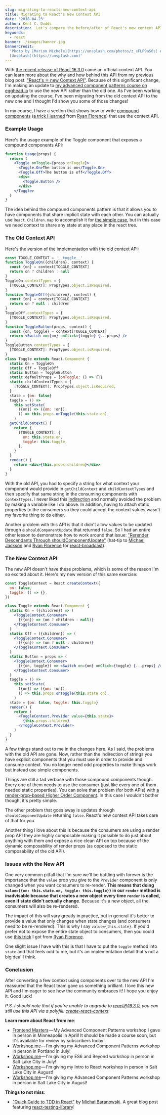 ```yaml
---
slug: migrating-to-reacts-new-context-api
title: Migrating to React's New Context API
date: '2018-04-23'
author: Kent C. Dodds
description: _Let's compare the before/after of React's new context API._
keywords:
  - react
banner: ./images/banner.jpg
bannerCredit:
  'Photo by [Marion Michele](https://unsplash.com/photos/z_eFLP9aS6s) on
  [Unsplash](https://unsplash.com)'
---
```


With
[the recent release of React 16.3.0](https://reactjs.org/blog/2018/03/29/react-v-16-3.html)
came an official context API. You can learn more about the why and how behind
this API from my previous blog post:
["React's ⚛️ new Context API"](/blog/reacts-new-context-api). Because of this
significant change, I'm making an update to
[my advanced component patterns course on egghead.io](https://egghead.io/courses/advanced-react-component-patterns)
to use the new API rather than the old one. As I've been working on updating the
course, I've been migrating from the old context API to the new one and I
thought I'd show you some of those changes!

In my course, I have a section that shows how to write
[compound components](https://egghead.io/lessons/react-make-compound-react-components-flexible)
([a trick I learned](https://youtu.be/hEGg-3pIHlE) from
[Ryan Florence](https://twitter.com/ryanflorence)) that use the context API.

### Example Usage

Here's the usage example of the Toggle component that exposes a compound
components API:

```jsx
function Usage(props) {
  return (
    <Toggle onToggle={props.onToggle}>
      <Toggle.On>The button is on</Toggle.On>
      <Toggle.Off>The button is off</Toggle.Off>
      <div>
        <Toggle.Button />
      </div>
    </Toggle>
  )
}
```

The idea behind the compound components pattern is that it allows you to have
components that share implicit state with each other. You can actually use
`React.Children.map` to accomplish it for
[the simple case](https://egghead.io/lessons/react-write-compound-components),
but in this case we need context to share any state at any place in the react
tree.

### The Old Context API

Here's the version of the implementation with the old context API:

```jsx
const TOGGLE_CONTEXT = '__toggle__'
function ToggleOn({children}, context) {
  const {on} = context[TOGGLE_CONTEXT]
  return on ? children : null
}
ToggleOn.contextTypes = {
  [TOGGLE_CONTEXT]: PropTypes.object.isRequired,
}
function ToggleOff({children}, context) {
  const {on} = context[TOGGLE_CONTEXT]
  return on ? null : children
}
ToggleOff.contextTypes = {
  [TOGGLE_CONTEXT]: PropTypes.object.isRequired,
}
function ToggleButton(props, context) {
  const {on, toggle} = context[TOGGLE_CONTEXT]
  return <Switch on={on} onClick={toggle} {...props} />
}
ToggleButton.contextTypes = {
  [TOGGLE_CONTEXT]: PropTypes.object.isRequired,
}
class Toggle extends React.Component {
  static On = ToggleOn
  static Off = ToggleOff
  static Button = ToggleButton
  static defaultProps = {onToggle: () => {}}
  static childContextTypes = {
    [TOGGLE_CONTEXT]: PropTypes.object.isRequired,
  }
  state = {on: false}
  toggle = () =>
    this.setState(
      ({on}) => ({on: !on}),
      () => this.props.onToggle(this.state.on),
    )
  getChildContext() {
    return {
      [TOGGLE_CONTEXT]: {
        on: this.state.on,
        toggle: this.toggle,
      },
    }
  }
  render() {
    return <div>{this.props.children}</div>
  }
}
```

With the old API, you had to specify a string for what context your component
would provide in `getChildContext` and `childContextTypes` and then specify that
same string in the consuming components with `contextTypes`. I never liked this
[indirection](https://en.wikipedia.org/wiki/Indirection) and normally avoided
the problem by making a variable like I do above. In addition, having to attach
static properties to the consumers so they could accept the context values
wasn't my favorite thing to do either.

Another problem with this API is that it didn't allow values to be updated
through a `shouldComponentUpdate` that returned `false`. So I had an entire
other lesson to demonstrate how to work around that issue:
["Rerender Descendants Through shouldComponentUpdate"](https://egghead.io/lessons/react-rerender-descendants-through-shouldcomponentupdate)
(hat-tip to [Michael Jackson](https://twitter.com/mjackson) and
[Ryan Florence](https://twitter.com/ryanflorence) for
[react-broadcast](https://github.com/ReactTraining/react-broadcast)).

### The New Context API

The new API doesn't have these problems, which is some of the reason I'm so
excited about it. Here's my new version of this same exercise:

```jsx
const ToggleContext = React.createContext({
  on: false,
  toggle: () => {},
})

class Toggle extends React.Component {
  static On = ({children}) => (
    <ToggleContext.Consumer>
      {({on}) => (on ? children : null)}
    </ToggleContext.Consumer>
  )
  static Off = ({children}) => (
    <ToggleContext.Consumer>
      {({on}) => (on ? null : children)}
    </ToggleContext.Consumer>
  )
  static Button = props => (
    <ToggleContext.Consumer>
      {({on, toggle}) => <Switch on={on} onClick={toggle} {...props} />}
    </ToggleContext.Consumer>
  )
  toggle = () =>
    this.setState(
      ({on}) => ({on: !on}),
      () => this.props.onToggle(this.state.on),
    )
  state = {on: false, toggle: this.toggle}
  render() {
    return (
      <ToggleContext.Provider value={this.state}>
        {this.props.children}
      </ToggleContext.Provider>
    )
  }
}
```

A few things stand out to me in the changes here. As I said, the problems with
the old API are gone. Now, rather than the indirection of strings you have
explicit components that you must use in order to provide and consume context.
You no longer need odd properties to make things work but instead use simple
components.

Things are still a tad verbose with those compound components though. Every one
of them needs to use the consumer (just like every one of them needed static
properties). You can solve that problem (for both APIs) with
[a render-prop-based Higher Order Component](https://egghead.io/lessons/react-implement-a-higher-order-component-with-render-props).
In this case I wouldn't bother though, it's pretty simple.

The other problem that goes away is updates through `shouldComponentUpdate`
returning `false`. React's new context API takes care of that for you.

Another thing I love about this is because the consumers are using a render prop
API they are highly composable making it possible to do just about anything with
them and expose a nice clean API on top because of the dynamic composability of
render props (as opposed to the static composability of the old API).

### Issues with the New API

One very common pitfall that I'm sure we'll be battling with forever is the
importance that the `value` prop you give to the `Provider` component is only
changed when you want consumers to re-render. **This means that doing
`value={{on: this.state.on, toggle: this.toggle}}` in our `render` method is
inadvisable because that creates a new object every time `render` is called,
even if state didn't actually change.** Because it's a new object, all the
consumers will also be re-rendered.

The impact of this will vary greatly in practice, but in general it's better to
provide a value that only changes when state changes (and consumers need to be
re-rendered). This is why I say `value={this.state}`. If you'd prefer not to
expose the entire state object to consumers, then you could use
[this trick](https://twitter.com/ryanflorence/status/981179212147998721) I got
from [Ryan Florence](https://twitter.com/ryanflorence).

One slight issue I have with this is that I have to put the `toggle` method into
`state` and that feels odd to me, but it's an implementation detail that's not a
big deal I think.

### Conclusion

After converting a few context using components over to the new API I'm
reassured that the React team gave us something brilliant. I love this new API
and I'm eager to see how the community embraces it! I hope you enjoy it. Good
luck!

_P.S. I should note that if you're unable to upgrade to react@16.3.0, you can
still use this API via a polyfill:_
[_create-react-context_](https://www.npmjs.com/package/create-react-context)_._

**Learn more about React from me**:

- [Frontend Masters](https://frontendmasters.com/workshops/advanced-react-patterns) — My
  Advanced Component Patterns workshop I gave in person in Minneapolis in April!
  It should be made a course soon, but it's available for review by subscribers
  today!
- [Workshop.me](https://workshop.me/2018-07-advanced-react?a=kent) — I'm giving
  my Advanced Component Patterns workshop in person in Portland in July!
- [Workshop.me](https://workshop.me/2018-07-es6?a=kent) — I'm giving my ES6 and
  Beyond workshop in person in Salt Lake City in July!
- [Workshop.me](https://workshop.me/2018-08-react-intro?a=kent) — I'm giving my
  Intro to React workshop in person in Salt Lake City in August!
- [Workshop.me](https://workshop.me/2018-08-advanced-react?a=kent) — I'm giving
  my Advanced Component Patterns workshop in person in Salt Lake City in August!

**Things to not miss**:

- ["Quick Guide to TDD in React"](https://medium.com/@mbaranovski/quick-guide-to-tdd-in-react-81888be67c64)
  by [Michał Baranowski](https://twitter.com/baranovskim). A great blog post
  featuring [react-testing-library](http://git.io/react-testing-library)!
